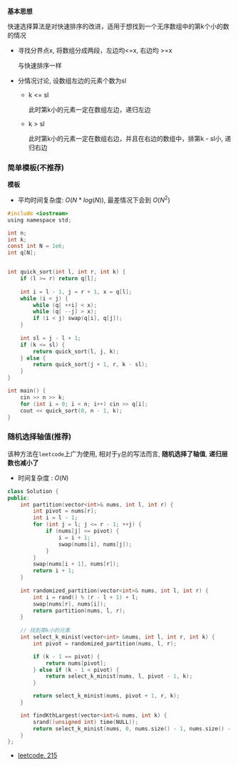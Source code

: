 **基本思想**

快速选择算法是对快速排序的改进，适用于想找到一个无序数组中的第k个小的数的情况

- 寻找分界点x, 将数组分成两段，左边均<=x, 右边均 >=x

  与快速排序一样

- 分情况讨论, 设数组左边的元素个数为sl

  - k <= sl

    此时第k小的元素一定在数组左边，递归左边

  - k > sl

    此时第k小的元素一定在数组右边，并且在右边的数组中，排第k - sl小, 递归右边



### 简单模板(不推荐)

**模板**

- 平均时间复杂度: $O(N * log(N))$, 最差情况下会到 $O(N ^ 2)$

```c
#include <iostream>
using namespace std;

int n;
int k;
const int N = 1e6;
int q[N];


int quick_sort(int l, int r, int k) {
    if (l >= r) return q[l];
    
    int i = l - 1, j = r + 1, x = q[l];
    while (i < j) {
        while (q[ ++i] < x);
        while (q[ --j] > x);
        if (i < j) swap(q[i], q[j]);
    }
    
    int sl = j - l + 1;
    if (k <= sl) {
        return quick_sort(l, j, k);
    } else {
        return quick_sort(j + 1, r, k - sl);
    }
}

int main() {
    cin >> n >> k;
    for (int i = 0; i < n; i++) cin >> q[i];
    cout << quick_sort(0, n - 1, k);
}
```





### 随机选择轴值(推荐)

该种方法在`leetcode`上广为使用, 相对于`y`总的写法而言,  **随机选择了轴值**, **递归层数也减小了**



- 时间复杂度 : $O(N)$

```cc
class Solution {
public:
    int partition(vector<int>& nums, int l, int r) {
        int pivot = nums[r];
        int i = l - 1;
        for (int j = l; j <= r - 1; ++j) {
            if (nums[j] <= pivot) {
                i = i + 1;
                swap(nums[i], nums[j]);
            }
        }
        swap(nums[i + 1], nums[r]);
        return i + 1;
    }
    
    int randomized_partition(vector<int>& nums, int l, int r) {
        int i = rand() % (r - l + 1) + l; 
        swap(nums[r], nums[i]);
        return partition(nums, l, r);
    }
    
    // 找到第k小的元素
    int select_k_minist(vector<int> &nums, int l, int r, int k) {
        int pivot = randomized_partition(nums, l, r);

        if (k - 1 == pivot) {
            return nums[pivot];
        } else if (k - 1 < pivot) {
            return select_k_minist(nums, l, pivot - 1, k);
        } 

        return select_k_minist(nums, pivot + 1, r, k);
    }

    int findKthLargest(vector<int>& nums, int k) {
        srand((unsigned int) time(NULL));
        return select_k_minist(nums, 0, nums.size() - 1, nums.size() - k + 1);
    }
};
```



- [leetcode. 215](https://leetcode.cn/problems/kth-largest-element-in-an-array/)
